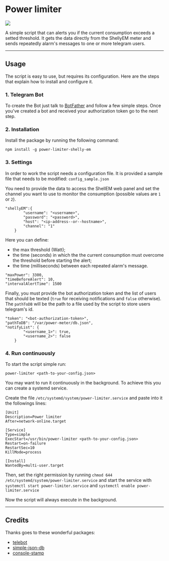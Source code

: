 # Power limiter

[![](https://img.shields.io/npm/v/power-limiter-shelly-em?label=NPM)](https://www.npmjs.com/package/power-limiter-shelly-em)

A simple script that can alerts you if the current consumption exceeds a setted threshold. It gets the data directly from the ShellyEM meter and sends repeatedly alarm's messages to one or more telegram users.

---

## Usage

The script is easy to use, but requires its configuration. Here are the steps that explain how to install and configure it.

### 1. Telegram Bot

To create the Bot just talk to [BotFather](https://t.me/botfather) and follow a few simple steps. Once you've created a bot and received your authorization token go to the next step.


### 2. Installation

Install the package by running the following command:
```
npm install -g power-limiter-shelly-em
```

### 3. Settings

In order to work the script needs a configuration file. It is provided a sample file that needs to be modified: `config_sample.json`

You need to provide the data to access the ShellEM web panel and set the channel you want to use to monitor the consumption (possible values are `1` or `2`).
```
"shellyEM":{
		"username": "<username>",
		"password": "<password>",
		"host": "<ip-address--or--hostname>",
		"channel": "1"
	}
```
Here you can define:
- the max threshold (Watt);
- the time (seconds)  in which the the current consumption must overcome the threshold before starting the alert;
- the time (milliseconds) between each repeated alarm's message.

```
"maxPower": 3300,
"timeBeforeAlert": 10,
"intervalAlertTime": 1500
```

Finally, you must provide the bot authorization token and the list of users that should be texted (`true` for receiving notifications and `false` otherwise). The `pathToDB` will be the path to a file used by the script to store users telegram's id.
```
"token": "<bot-authorization-token>",
"pathToDB": "/var/power-meter/db.json",
"notifyList": {
		"<username_1>": true,
		"<username_2>": false
	}
```

### 4. Run continuously

To start the script simple run:
```
power-limiter <path-to-your-config.json>
```

You may want to run it continuously in the background. To achieve this you can create a systemd service.

Create the file `/etc/systemd/system/power-limiter.service` and paste into it the followings lines:
```
[Unit]
Description=Power limiter
After=network-online.target

[Service]
Type=simple
ExecStart=/usr/bin/power-limiter <path-to-your-config.json>
Restart=on-failure
RestartSec=10
KillMode=process

[Install]
WantedBy=multi-user.target
```
Then, set the right permission by running `chmod 644 /etc/systemd/system/power-limiter.service` and start the service with `systemctl start power-limiter.service` and `systemctl enable power-limiter.service`

Now the script will always execute in the background.

---

## Credits

Thanks goes to these wonderful packages:
- [telebot](https://www.npmjs.com/package/telebot)
- [simple-json-db](https://www.npmjs.com/package/node-json-db)
- [console-stamp](https://www.npmjs.com/package/console-stamp)